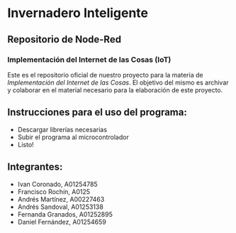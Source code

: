 # Invernadero Inteligente
## Repositorio de Node-Red

### Implementación del Internet de las Cosas (IoT)

Este es el repositorio oficial de nuestro proyecto para la materia de _Implementación del Internet de las Cosas_. El objetivo del mismo es archivar y colaborar en el material necesario para la elaboración de este proyecto.

## Instrucciones para el uso del programa:
- Descargar librerías necesarias
- Subir el programa al microcontrolador 
- Listo!

## Integrantes:
- Ivan Coronado, A01254785
- Francisco Rochín, A0125
- Andrés Martínez, A00227463
- Andrés Sandoval, A01253138
- Fernanda Granados, A01252895
- Daniel Fernández, A01254659
